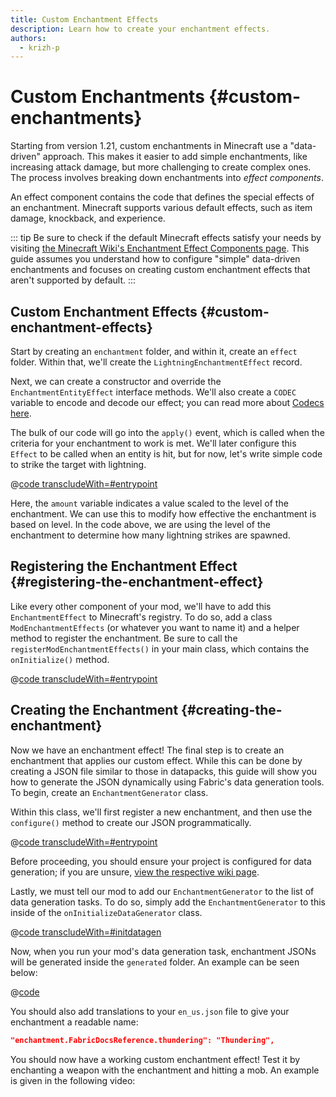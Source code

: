```yaml
---
title: Custom Enchantment Effects
description: Learn how to create your enchantment effects.
authors:
  - krizh-p
---
```


# Custom Enchantments {#custom-enchantments}

Starting from version 1.21, custom enchantments in Minecraft use a "data-driven" approach. This makes it easier to add simple enchantments, like increasing attack damage, but more challenging to create complex ones. The process involves breaking down enchantments into _effect components_.

An effect component contains the code that defines the special effects of an enchantment. Minecraft supports various default effects, such as item damage, knockback, and experience.

::: tip
Be sure to check if the default Minecraft effects satisfy your needs by visiting [the Minecraft Wiki's Enchantment Effect Components page](https://minecraft.wiki/w/Enchantment_definition#Effect_components). This guide assumes you understand how to configure "simple" data-driven enchantments and focuses on creating custom enchantment effects that aren't supported by default.
:::

## Custom Enchantment Effects {#custom-enchantment-effects}

Start by creating an `enchantment` folder, and within it, create an `effect` folder. Within that, we'll create the `LightningEnchantmentEffect` record.

Next, we can create a constructor and override the `EnchantmentEntityEffect` interface methods. We'll also create a `CODEC` variable to encode and decode our effect; you can read more about [Codecs here](../codecs).

The bulk of our code will go into the `apply()` event, which is called when the criteria for your enchantment to work is met. We'll later configure this `Effect` to be called when an entity is hit, but for now, let's write simple code to strike the target with lightning.

@[code transcludeWith=#entrypoint](@/reference/latest/src/main/java/com/example/docs/enchantment/effect/LightningEnchantmentEffect.java)

Here, the `amount` variable indicates a value scaled to the level of the enchantment. We can use this to modify how effective the enchantment is based on level. In the code above, we are using the level of the enchantment to determine how many lightning strikes are spawned.

## Registering the Enchantment Effect {#registering-the-enchantment-effect}

Like every other component of your mod, we'll have to add this `EnchantmentEffect` to Minecraft's registry. To do so, add a class `ModEnchantmentEffects` (or whatever you want to name it) and a helper method to register the enchantment. Be sure to call the `registerModEnchantmentEffects()` in your main class, which contains the `onInitialize()` method.

@[code transcludeWith=#entrypoint](@/reference/latest/src/main/java/com/example/docs/enchantment/ModEnchantmentEffects.java)

## Creating the Enchantment {#creating-the-enchantment}

Now we have an enchantment effect! The final step is to create an enchantment that applies our custom effect. While this can be done by creating a JSON file similar to those in datapacks, this guide will show you how to generate the JSON dynamically using Fabric's data generation tools. To begin, create an `EnchantmentGenerator` class.

Within this class, we'll first register a new enchantment, and then use the `configure()` method to create our JSON programmatically.

@[code transcludeWith=#entrypoint](@/reference/latest/src/main/java/com/example/docs/data/EnchantmentGenerator.java)

Before proceeding, you should ensure your project is configured for data generation; if you are unsure, [view the respective wiki page](https://fabricmc.net/wiki/tutorial:datagen_setup).

Lastly, we must tell our mod to add our `EnchantmentGenerator` to the list of data generation tasks. To do so, simply add the `EnchantmentGenerator` to this inside of the `onInitializeDataGenerator` class.

@[code transcludeWith=#initdatagen](@/reference/latest/src/main/java/com/example/docs/FabricDocsReferenceDataGenerator.java)

Now, when you run your mod's data generation task, enchantment JSONs will be generated inside the `generated` folder. An example can be seen below:

@[code](@/reference/latest/src/main/generated/data/fabric-docs-reference/enchantment/thundering.json)

You should also add translations to your `en_us.json` file to give your enchantment a readable name:

```json
"enchantment.FabricDocsReference.thundering": "Thundering",
```

You should now have a working custom enchantment effect! Test it by enchanting a weapon with the enchantment and hitting a mob. An example is given in the following video:

<VideoPlayer src="/assets/develop/enchantment-effects/thunder.webm" title="Using the Lightning Effect" />

